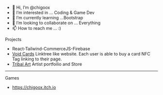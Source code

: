 - 👋 Hi, I’m @chigoox
- 👀 I’m interested in ... Coding & Game Dev
- 🌱 I’m currently learning ...Bootstrap
- 💞️ I’m looking to collaborate on ... Everything
- 📫 How to reach me ... :)

Projects
  - React-Tailwind-CommerceJS-Firebase
  - [Void Cards](https://voidcard.netlify.app/) Linktree like website. Each user is able to buy a card NFC Tag linking to their page.
  - [Tribal Art](https://voidcard.netlify.app/) Artist portfoilio and Store

-----------------------------------------------------------
Games
- https://chigoox.itch.io

